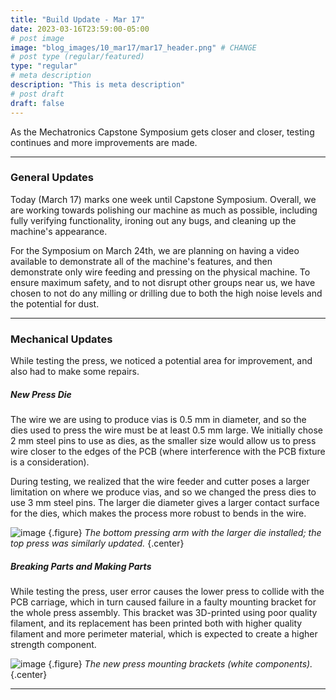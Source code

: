```yaml
---
title: "Build Update - Mar 17"
date: 2023-03-16T23:59:00-05:00
# post image
image: "blog_images/10_mar17/mar17_header.png" # CHANGE
# post type (regular/featured)
type: "regular"
# meta description
description: "This is meta description"
# post draft
draft: false
---
```


As the Mechatronics Capstone Symposium gets closer and closer, testing continues and more improvements are made.

<hr>

### General Updates

Today (March 17) marks one week until Capstone Symposium. Overall, we are working towards polishing our machine as much as possible, including fully verifying functionality, ironing out any bugs, and cleaning up the machine's appearance.

For the Symposium on March 24th, we are planning on having a video available to demonstrate all of the machine's features, and then demonstrate only wire feeding and pressing on the physical machine. To ensure maximum safety, and to not disrupt other groups near us, we have chosen to not do any milling or drilling due to both the high noise levels and the potential for dust.

<hr>

### Mechanical Updates

While testing the press, we noticed a potential area for improvement, and also had to make some repairs.

##### New Press Die

The wire we are using to produce vias is 0.5 mm in diameter, and so the dies used to press the wire must be at least 0.5 mm large. We initially chose 2 mm steel pins to use as dies, as the smaller size would allow us to press wire closer to the edges of the PCB (where interference with the PCB fixture is a consideration).

During testing, we realized that the wire feeder and cutter poses a larger limitation on where we produce vias, and so we changed the press dies to use 3 mm steel pins. The larger die diameter gives a larger contact surface for the dies, which makes the process more robust to bends in the wire.

![image](../../blog_images/10_mar17/new_press.jpg)
{.figure}
_The bottom pressing arm with the larger die installed; the top press was similarly updated._
{.center}


##### Breaking Parts and Making Parts

While testing the press, user error causes the lower press to collide with the PCB carriage, which in turn caused failure in a faulty mounting bracket for the whole press assembly. This bracket was 3D-printed using poor quality filament, and its replacement has been printed both with higher quality filament and more perimeter material, which is expected to create a higher strength component.

![image](../../blog_images/10_mar17/brackets.jpg)
{.figure}
_The new press mounting brackets (white components)._
{.center}

<hr>

<!--
### Software/Firmware Updates

<hr>

### Electrical Updates

<hr>
-->